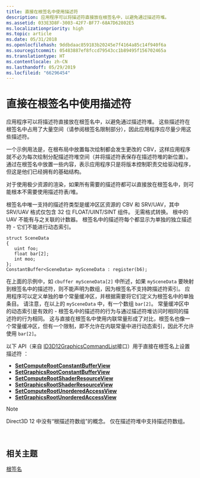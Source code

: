 ```yaml
---
title: 直接在根签名中使用描述符
description: 应用程序可以将描述符直接放在根签名中，以避免通过描述符堆。
ms.assetid: 033E3D8F-3003-42F7-BF77-68A7D62802E5
ms.localizationpriority: high
ms.topic: article
ms.date: 05/31/2018
ms.openlocfilehash: 9ddbdaac859183b20245e7f4164a85c14f940f6a
ms.sourcegitcommit: 05483887ef8fccd79543cc1b89495f156702465a
ms.translationtype: HT
ms.contentlocale: zh-CN
ms.lasthandoff: 05/29/2019
ms.locfileid: "66296454"
---
```

# <a name="using-descriptors-directly-in-the-root-signature"></a>直接在根签名中使用描述符

应用程序可以将描述符直接放在根签名中，以避免通过描述符堆。 这些描述符在根签名中占用了大量空间（请参阅根签名限制部分），因此应用程序应尽量少用这些描述符。

一个示例用法是，在根布局中放置每次绘制都会发生更改的 CBV，这样应用程序就不必为每次绘制分配描述符堆空间（并将描述符表保存在描述符堆的新位置）。 通过在根签名中放置一些内容，表示应用程序只是将版本控制职责交给驱动程序，但这是他们已经拥有的基础结构。

对于使用极少资源的渲染，如果所有需要的描述符都可以直接放在根签名中，则可能根本不需要使用描述符表/堆。

根签名中唯一支持的描述符类型是缓冲区区资源的 CBV 和 SRV/UAV，其中 SRV/UAV 格式仅包含 32 位 FLOAT/UINT/SINT 组件。 无需格式转换。 根中的 UAV 不能有与之关联的计数器。 根签名中的描述符每个都显示为单独的独立描述符 - 它们不能进行动态索引。

``` syntax
struct SceneData
{
   uint foo;
   float bar[2];
   int moo;
};
ConstantBuffer<SceneData> mySceneData : register(b6);
```

在上面的示例中，如 `cbuffer mySceneData[2]` 中所述，如果 `mySceneData` 要映射到根签名中的描述符，则不能声明为数组，因为根签名不支持跨描述符索引。 应用程序可以定义单独的单个常量缓冲区，并根据需要将它们定义为根签名中的单独条目。 请注意，在以上的 `mySceneData` 中，有一个数组 `bar[2]`。 常量缓冲区中的动态索引是有效的 - 根签名中的描述符的行为与通过描述符堆访问时相同的描述符的行为相同。 这与直接在根签名中使用内联常量形成了对比，根签名也像一个常量缓冲区，但有一个限制，即不允许在内联常量中进行动态索引，因此不允许使用 `bar[2]`。

以下 API（来自 [ID3D12GraphicsCommandList](/windows/desktop/api/d3d12/nn-d3d12-id3d12graphicscommandlist)接口）用于直接在根签名上设置描述符  ：

-   [**SetComputeRootConstantBufferView**](/windows/desktop/api/d3d12/nf-d3d12-id3d12graphicscommandlist-setcomputerootconstantbufferview)
-   [**SetGraphicsRootConstantBufferView**](/windows/desktop/api/d3d12/nf-d3d12-id3d12graphicscommandlist-setgraphicsrootconstantbufferview)
-   [**SetComputeRootShaderResourceView**](/windows/desktop/api/d3d12/nf-d3d12-id3d12graphicscommandlist-setcomputerootshaderresourceview)
-   [**SetGraphicsRootShaderResourceView**](/windows/desktop/api/d3d12/nf-d3d12-id3d12graphicscommandlist-setgraphicsrootshaderresourceview)
-   [**SetComputeRootUnorderedAccessView**](/windows/desktop/api/d3d12/nf-d3d12-id3d12graphicscommandlist-setcomputerootunorderedaccessview)
-   [**SetGraphicsRootUnorderedAccessView**](/windows/desktop/api/d3d12/nf-d3d12-id3d12graphicscommandlist-setgraphicsrootunorderedaccessview)

> [!Note]  
> Direct3D 12 中没有“根描述符数组”的概念。 仅在描述符堆中支持描述符数组。

 

## <a name="related-topics"></a>相关主题

<dl> <dt>

[根签名](root-signatures.md)
</dt> </dl>

 

 




